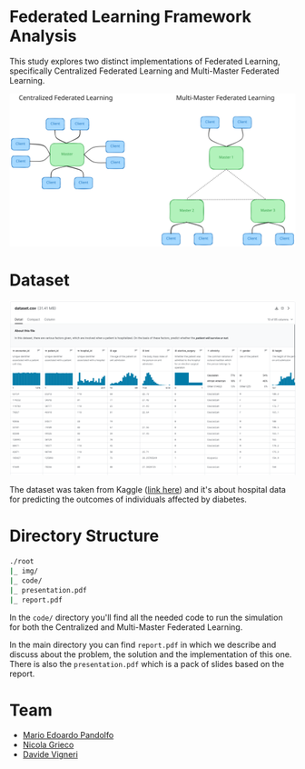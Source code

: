 # Federated Learning Framework Analysis

This study explores two distinct implementations of Federated Learning, specifically Centralized Federated Learning and Multi-Master Federated Learning.

![federated approaches](./img/federated_approaches.svg)

# Dataset

![dataset.png](./img/dataset.png)

The dataset was taken from Kaggle ([link here](https://www.kaggle.com/datasets/mitishaagarwal/patient)) and it's about hospital data for predicting the outcomes of individuals affected by diabetes.

# Directory Structure

```bash
./root
|_ img/
|_ code/
|_ presentation.pdf
|_ report.pdf
```

In the `code/` directory you'll find all the needed code to run the simulation for both the Centralized and Multi-Master Federated Learning.

In the main directory you can find `report.pdf` in which we describe and discuss about the problem, the solution and the implementation of this one. There is also the `presentation.pdf` which is a pack of slides based on the report.

# Team

- [Mario Edoardo Pandolfo](https://github.com/JRhin)
- [Nicola Grieco](https://github.com/nicolagrieco00)
- [Davide Vigneri](https://github.com/VigneriDavide)
